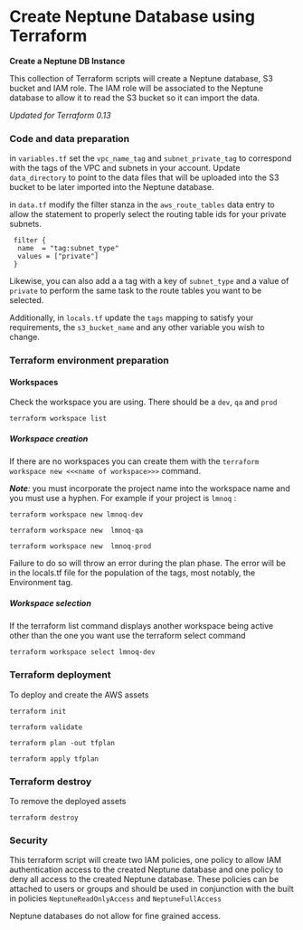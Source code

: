 # Create Neptune Database using Terraform

**Create a Neptune DB Instance** 

This collection of Terraform scripts will create a Neptune database, S3 bucket and IAM role.  The IAM role will be associated to the Neptune database to allow it to read the S3 bucket so it can import the data.

*Updated for Terraform 0.13*

### Code and data preparation

in `variables.tf` set the `vpc_name_tag` and `subnet_private_tag` to correspond with the tags of the VPC and subnets in your account. Update `data_directory` to point to the data files that will be uploaded into the S3 bucket to be later imported into the Neptune database.

in `data.tf` modify the filter stanza in the `aws_route_tables` data entry to allow the statement to properly select the routing table ids for your private subnets. 

```
 filter {
  name  = "tag:subnet_type"
  values = ["private"]
 }
```

Likewise, you can also add a a tag with a key of `subnet_type` and a value of `private` to perform the same task to the route tables you want to be selected.

Additionally, in `locals.tf` update the `tags` mapping to satisfy your requirements, the `s3_bucket_name` and any other variable you wish to change. 

### Terraform environment preparation

#### Workspaces

Check the workspace you are using. There should be a `dev`, `qa` and `prod`

```
terraform workspace list
```

##### Workspace creation

If there are no workspaces you can create them with the  `terraform workspace new <<<name of workspace>>>`  command. 

***Note**:* you must incorporate the project name into the workspace name and you must use a hyphen. For example if your project is `lmnoq` :

```
terraform workspace new lmnoq-dev

terraform workspace new  lmnoq-qa

terraform workspace new  lmnoq-prod
```

Failure to do so will throw an error during the plan phase. The error will be in the locals.tf file for the population of the tags, most notably, the Environment tag.

##### Workspace selection

If the terraform list command displays another workspace being active other than the one you want use the terraform select command

```
terraform workspace select lmnoq-dev
```

### Terraform deployment

To deploy and create the AWS assets

```
terraform init

terraform validate

terraform plan -out tfplan

terraform apply tfplan
```

### Terraform destroy

To remove the deployed assets

```
terraform destroy
```

### Security

This terraform script will create two IAM policies, one policy to allow IAM authentication access to the created Neptune database and one policy to deny all access to the created Neptune database. These policies can be attached to users or groups and should be used in conjunction with the built in policies `NeptuneReadOnlyAccess` and `NeptuneFullAccess` 

Neptune databases do not allow for fine grained access.

